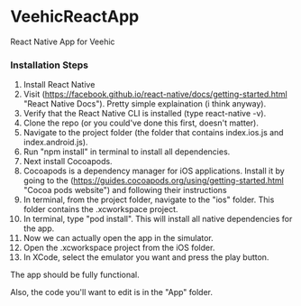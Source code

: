 # VeehicReactApp
React Native App for Veehic

### Installation Steps

1. Install React Native
  1. Visit (https://facebook.github.io/react-native/docs/getting-started.html "React Native Docs"). Pretty simple explaination (i think anyway).
  2. Verify that the React Native CLI is installed (type react-native -v).
2. Clone the repo (or you could've done this first, doesn't matter).
3. Navigate to the project folder (the folder that contains index.ios.js and index.android.js).
4. Run "npm install" in terminal to install all dependencies.
5. Next install Cocoapods.
  1. Cocoapods is a dependency manager for iOS applications. Install it by going to the (https://guides.cocoapods.org/using/getting-started.html "Cocoa pods website") and following their instructions
6. In terminal, from the project folder, navigate to the "ios" folder. This folder contains the .xcworkspace project.
7. In terminal, type "pod install". This will install all native dependencies for the app.
8. Now we can actually open the app in the simulator. 
  1. Open the .xcworkspace project from the iOS folder. 
  2. In XCode, select the emulator you want and press the play button. 
  
The app should be fully functional. 

Also, the code you'll want to edit is in the "App" folder. 
